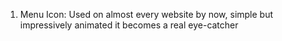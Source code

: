 1. Menu Icon: Used on almost every website by now, simple but impressively animated it becomes a real eye-catcher
